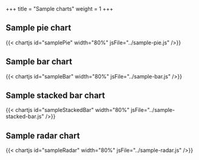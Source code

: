 +++
title = "Sample charts"
weight = 1
+++
## Sample pie chart

{{< chartjs id="samplePie" width="80%" jsFile="../sample-pie.js" />}}

## Sample bar chart

{{< chartjs id="sampleBar" width="80%" jsFile="../sample-bar.js" />}}

## Sample stacked bar chart

{{< chartjs id="sampleStackedBar" width="80%" jsFile="../sample-stacked-bar.js" />}}

## Sample radar chart

{{< chartjs id="sampleRadar" width="80%" jsFile="../sample-radar.js" />}}
